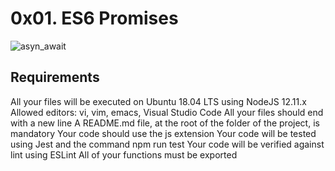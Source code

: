# 0x01. ES6 Promises

![asyn_await](https://github.com/Herman100/alx-interview/assets/55487841/dfc571ea-f16f-4bc0-a85a-a5aed72b88d6)

## Requirements

All your files will be executed on Ubuntu 18.04 LTS using NodeJS 12.11.x
Allowed editors: vi, vim, emacs, Visual Studio Code
All your files should end with a new line
A README.md file, at the root of the folder of the project, is mandatory
Your code should use the js extension
Your code will be tested using Jest and the command npm run test
Your code will be verified against lint using ESLint
All of your functions must be exported
